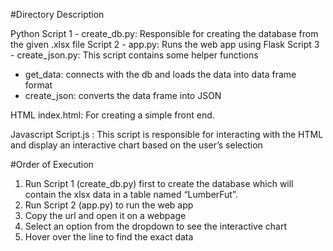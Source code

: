 
#Directory Description

Python
Script 1 - create_db.py: Responsible for creating the database from the given .xlsx file
Script 2 - app.py: Runs the web app using Flask 
Script 3 - create_json.py: This script contains some helper functions
* get_data: connects with the db and loads the data into data frame format
* create_json: converts the data frame into JSON

HTML 
index.html: For creating a simple front end.

Javascript
Script.js : This script is responsible for interacting with the HTML and display an interactive chart based on the user’s selection



#Order of Execution

1. Run Script 1 (create_db.py) first to create the database which will contain the xlsx data in a table named “LumberFut”.
2. Run Script 2 (app.py) to run the web app
3. Copy the url and open it on a webpage
4. Select an option from the dropdown to see the interactive chart
5. Hover over the line to find the exact data
